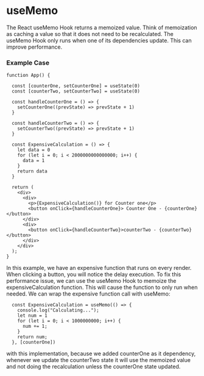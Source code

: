 # useMemo
The React useMemo Hook returns a memoized value. Think of memoization as caching a value so that it does not need to be recalculated. The useMemo Hook only runs when one of its dependencies update. This can improve performance.

### Example Case
```
function App() {

  const [counterOne, setCounterOne] = useState(0)
  const [counterTwo, setCounterTwo] = useState(0)

  const handleCounterOne = () => {
    setCounterOne((prevState) => prevState + 1)
  }

  const handleCounterTwo = () => {
    setCounterTwo((prevState) => prevState + 1)
  }

  const ExpensiveCalculation = () => {
    let data = 0
    for (let i = 0; i < 2000000000000000; i++) {
      data = 1
    }
    return data
  }

  return (
    <div>
      <div>
        <p>{ExpensiveCalculation()} for Counter one</p>
        <button onClick={handleCounterOne}> Counter One - {counterOne}</button>
      </div>
      <div>
        <button onClick={handleCounterTwo}>counterTwo - {counterTwo}</button>
      </div>
    </div>
  );
}
```
In this example, we have an expensive function that runs on every render. When clicking a button, you will notice the delay execution. To fix this performance issue, we can use the useMemo Hook to memoize the expensiveCalculation function. This will cause the function to only run when needed. We can wrap the expensive function call with useMemo:
```
  const ExpensiveCalculation = useMemo(() => {
    console.log("Calculating...");
    let num = 1
    for (let i = 0; i < 1000000000; i++) {
      num += 1;
    }
    return num;
  }, [counterOne])
```
with this implementation, because we added counterOne as it dependency, whenever we update the counterTwo state it will use the memoized value and not doing the recalculation unless the counterOne state updated.